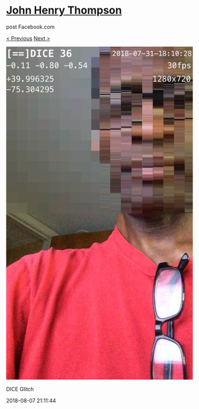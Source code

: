 # [John Henry Thompson](../README.md)
post Facebook.com

[< Previous](2018-08-09-1.md) [Next >](2018-08-07-2.md)

[![](../media/2018-08-07/Timeline-Photos-DICE-Glitch.jpg)](../README.md)

DICE Glitch

2018-08-07 21:11:44